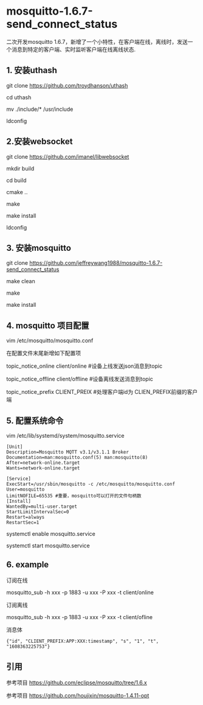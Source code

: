 # mosquitto-1.6.7-send_connect_status
二次开发mosquitto 1.6.7，新增了一个小特性，在客户端在线，离线时，发送一个消息到特定的客户端、实时监听客户端在线离线状态.
## 1. 安装uthash 

git clone https://github.com/troydhanson/uthash

cd uthash

mv ./include/* /usr/include

ldconfig

## 2.安装websocket

git clone https://github.com/imanel/libwebsocket

mkdir build 

cd build

cmake ..

make

make install

ldconfig

## 3. 安装mosquitto

git clone https://github.com/jeffreywang1988/mosquitto-1.6.7-send_connect_status

make clean

make 

make install

## 4. mosquitto 项目配置

vim /etc/mosquitto/mosquitto.conf

在配置文件末尾新增如下配置项

topic_notice_online client/online #设备上线发送json消息到topic

topic_notice_offline client/offline #设备离线发送消息到topic

topic_notice_prefix CLIENT_PREIX #处理客户端id为 CLIEN_PREFIX前缀的客户端

## 5. 配置系统命令

vim /etc/lib/systemd/system/mosquitto.service

```
[Unit]
Description=Mosquitto MQTT v3.1/v3.1.1 Broker
Documentation=man:mosquitto.conf(5) man:mosquitto(8)
After=network-online.target
Wants=network-online.target
 
[Service]
ExecStart=/usr/sbin/mosquitto -c /etc/mosquitto/mosquitto.conf
User=mosquitto
LimitNOFILE=65535 #重要，mosquitto可以打开的文件句柄数
[Install]
WantedBy=multi-user.target
StartLimitIntervalSec=0
Restart=always
RestartSec=1
```
systemctl enable mosquitto.service

systemctl start mosquitto.service

## 6. example 

订阅在线


mosquitto_sub -h xxx  -p 1883 -u xxx -P xxx -t client/online

订阅离线

mosquitto_sub -h xxx  -p 1883 -u xxx -P xxx -t client/ofline

消息体

```
{"id", "CLIENT_PREFIX:APP:XXX:timestamp", "s", "1", "t", "1608363225753"}

```

## 引用

参考项目 https://github.com/eclipse/mosquitto/tree/1.6.x

参考项目 https://github.com/houjixin/mosquitto-1.4.11-opt

 
